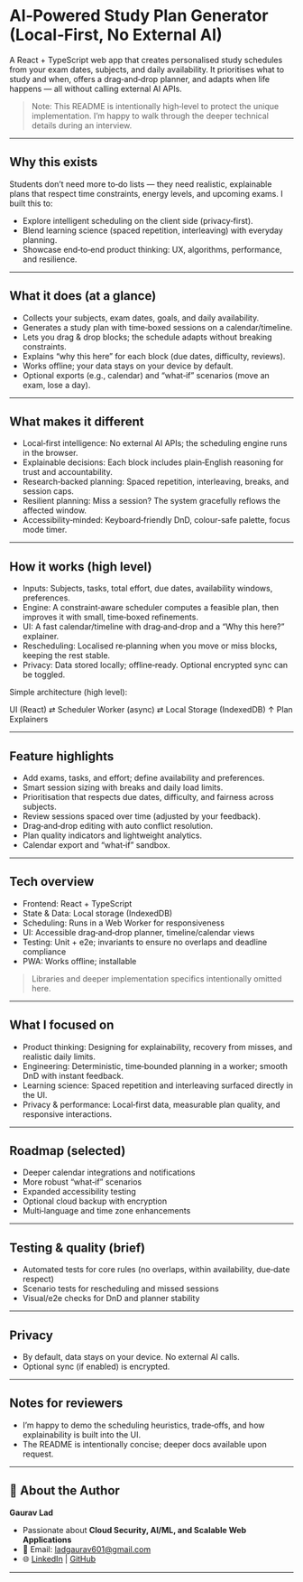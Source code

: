 # AI‑Powered Study Plan Generator (Local‑First, No External AI)

A React + TypeScript web app that creates personalised study schedules from your exam dates, subjects, and daily availability. It prioritises what to study and when, offers a drag‑and‑drop planner, and adapts when life happens — all without calling external AI APIs.

> Note: This README is intentionally high‑level to protect the unique implementation. I’m happy to walk through the deeper technical details during an interview.

---

## Why this exists
Students don’t need more to‑do lists — they need realistic, explainable plans that respect time constraints, energy levels, and upcoming exams. I built this to:
- Explore intelligent scheduling on the client side (privacy‑first).
- Blend learning science (spaced repetition, interleaving) with everyday planning.
- Showcase end‑to‑end product thinking: UX, algorithms, performance, and resilience.

---

## What it does (at a glance)
- Collects your subjects, exam dates, goals, and daily availability.
- Generates a study plan with time‑boxed sessions on a calendar/timeline.
- Lets you drag & drop blocks; the schedule adapts without breaking constraints.
- Explains “why this here” for each block (due dates, difficulty, reviews).
- Works offline; your data stays on your device by default.
- Optional exports (e.g., calendar) and “what‑if” scenarios (move an exam, lose a day).

---

## What makes it different
- Local‑first intelligence: No external AI APIs; the scheduling engine runs in the browser.
- Explainable decisions: Each block includes plain‑English reasoning for trust and accountability.
- Research‑backed planning: Spaced repetition, interleaving, breaks, and session caps.
- Resilient planning: Miss a session? The system gracefully reflows the affected window.
- Accessibility‑minded: Keyboard‑friendly DnD, colour-safe palette, focus mode timer.

---

<!--## Live demo & screenshots
- Demo: [link here]
- 2‑min walkthrough video: [link here]
- Screenshots: [folder or embedded images]

> The demo runs with sample data by default. Please note that no personal data is required.

---  -->

## How it works (high level)
- Inputs: Subjects, tasks, total effort, due dates, availability windows, preferences.
- Engine: A constraint‑aware scheduler computes a feasible plan, then improves it with small, time‑boxed refinements.
- UI: A fast calendar/timeline with drag‑and‑drop and a “Why this here?” explainer.
- Rescheduling: Localised re‑planning when you move or miss blocks, keeping the rest stable.
- Privacy: Data stored locally; offline‑ready. Optional encrypted sync can be toggled.

Simple architecture (high level):

UI (React) ⇄ Scheduler Worker (async) ⇄ Local Storage (IndexedDB)
↑
Plan Explainers


---

## Feature highlights
- Add exams, tasks, and effort; define availability and preferences.
- Smart session sizing with breaks and daily load limits.
- Prioritisation that respects due dates, difficulty, and fairness across subjects.
- Review sessions spaced over time (adjusted by your feedback).
- Drag‑and‑drop editing with auto conflict resolution.
- Plan quality indicators and lightweight analytics.
- Calendar export and “what‑if” sandbox.

---

## Tech overview
- Frontend: React + TypeScript
- State & Data: Local storage (IndexedDB)
- Scheduling: Runs in a Web Worker for responsiveness
- UI: Accessible drag‑and‑drop planner, timeline/calendar views
- Testing: Unit + e2e; invariants to ensure no overlaps and deadline compliance
- PWA: Works offline; installable

> Libraries and deeper implementation specifics intentionally omitted here.

---

## What I focused on
- Product thinking: Designing for explainability, recovery from misses, and realistic daily limits.
- Engineering: Deterministic, time‑bounded planning in a worker; smooth DnD with instant feedback.
- Learning science: Spaced repetition and interleaving surfaced directly in the UI.
- Privacy & performance: Local‑first data, measurable plan quality, and responsive interactions.

---

## Roadmap (selected)
- Deeper calendar integrations and notifications
- More robust “what‑if” scenarios
- Expanded accessibility testing
- Optional cloud backup with encryption
- Multi‑language and time zone enhancements

---

## Testing & quality (brief)
- Automated tests for core rules (no overlaps, within availability, due‑date respect)
- Scenario tests for rescheduling and missed sessions
- Visual/e2e checks for DnD and planner stability

---

## Privacy
- By default, data stays on your device. No external AI calls.
- Optional sync (if enabled) is encrypted.

---

## Notes for reviewers
- I’m happy to demo the scheduling heuristics, trade‑offs, and how explainability is built into the UI.
- The README is intentionally concise; deeper docs available upon request.

---

## 🙋 About the Author
**Gaurav Lad** 
- Passionate about **Cloud Security, AI/ML, and Scalable Web Applications**  
- 📩 Email: ladgaurav601@gmail.com  
- 🌐 [LinkedIn](https://www.linkedin.com/in/gaurav-lad137) | [GitHub](https://github.com/Gaurav-137)

---
